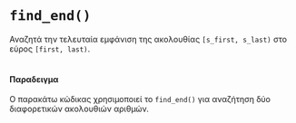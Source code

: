 # ```find_end()```

Αναζητά την τελευταία εμφάνιση της ακολουθίας ```[s_first, s_last)``` στο εύρος ```[first, last)```.<br>
<br>
#### Παραδειγμα
Ο παρακάτω κώδικας χρησιμοποιεί το ```find_end()``` για αναζήτηση δύο διαφορετικών ακολουθιών αριθμών.